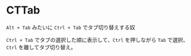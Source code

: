 CTTab
=====

`Alt + Tab` みたいに `Ctrl + Tab` でタブ切り替えする奴

`Ctrl + Tab` でタブの選択した順に表示して、`Ctrl` を押しながら `Tab` で選択、`Ctrl` を離してタブ切り替え。

